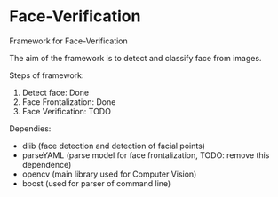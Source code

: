 # Face-Verification
Framework for Face-Verification

The aim of the framework is to detect and classify face from images.

Steps of framework:
  1. Detect face: Done
  2. Face Frontalization: Done
  3. Face Verification: TODO

Dependies:
  - dlib (face detection and detection of facial points)
  - parseYAML (parse model for face frontalization, TODO: remove this dependence)
  - opencv (main library used for Computer Vision)
  - boost (used for parser of command line)

 
